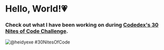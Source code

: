 # Hello, World!💗

### Check out what I have been working on during **[Codedex's 30 Nites of Code Challenge](https://www.codedex.io/@heidyexe/30-nites-of-code)**.
![@heidyexe #30NitesOfCode](https://codedex.io/api/petStatus?user=heidyexe)
